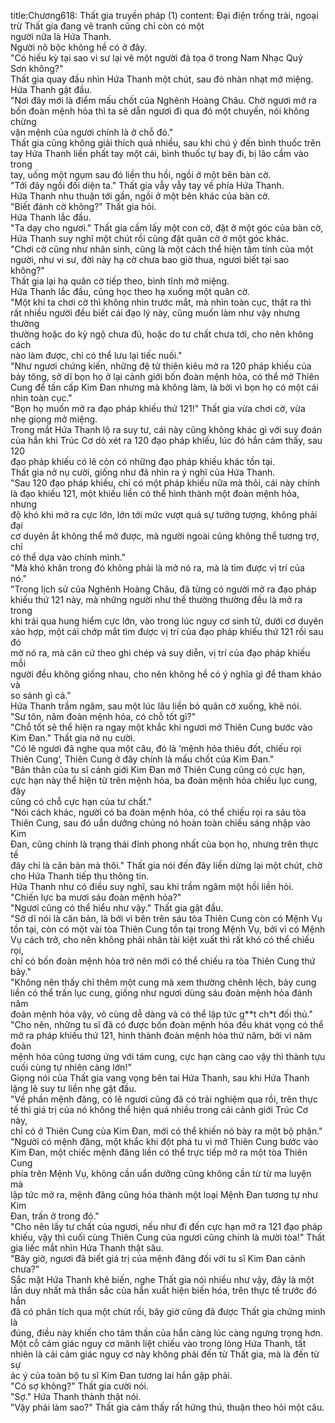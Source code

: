 title:Chương618: Thất gia truyền pháp (1)
content:
Đại điện trống trải, ngoại trừ Thất gia đang vẽ tranh cũng chỉ còn có một<br>người nữa là Hứa Thanh.<br>Người nô bộc không hề có ở đây.<br>"Có hiếu kỳ tại sao vi sư lại vẽ một người đả tọa ở trong Nam Nhạc Quỷ<br>Sơn không?"<br>Thất gia quay đầu nhìn Hứa Thanh một chút, sau đó nhàn nhạt mở miệng.<br>Hứa Thanh gật đầu.<br>"Nơi đây mới là điểm mấu chốt của Nghênh Hoàng Châu. Chờ ngươi mở ra<br>bốn đoàn mệnh hỏa thì ta sẽ dẫn ngươi đi qua đó một chuyến, nói không chừng<br>vận mệnh của ngươi chính là ở chỗ đó."<br>Thất gia cũng không giải thích quá nhiều, sau khi chú ý đến bình thuốc trên<br>tay Hứa Thanh liền phất tay một cái, bình thuốc tự bay đi, bị lão cầm vào trong<br>tay, uống một ngụm sau đó liền thu hồi, ngồi ở một bên bàn cờ.<br>"Tới đây ngồi đối diện ta." Thất gia vẫy vẫy tay về phía Hứa Thanh.<br>Hứa Thanh nhu thuận tới gần, ngồi ở một bên khác của bàn cờ.<br>"Biết đánh cờ không?" Thất gia hỏi.<br>Hứa Thanh lắc đầu.<br>"Ta dạy cho ngươi." Thất gia cầm lấy một con cờ, đặt ở một góc của bàn cờ,<br>Hứa Thanh suy nghĩ một chút rồi cũng đặt quân cờ ở một góc khác.<br>"Chơi cờ cũng như nhân sinh, cũng là một cách thể hiện tâm tính của một<br>người, như vi sư, đời này hạ cờ chưa bao giờ thua, ngươi biết tại sao không?"<br>Thất gia lại hạ quân cờ tiếp theo, bình tĩnh mở miệng.<br>Hứa Thanh lắc đầu, cũng học theo hạ xuống một quân cờ.<br>"Một khi ta chơi cờ thì không nhìn trước mắt, mà nhìn toàn cục, thật ra thì<br>rất nhiều người đều biết cái đạo lý này, cũng muốn làm như vậy nhưng thường<br>thường hoặc do kỳ ngộ chưa đủ, hoặc do tư chất chưa tới, cho nên không cách<br>nào làm được, chỉ có thể lưu lại tiếc nuối."<br>"Như ngươi chứng kiến, những đệ tử thiên kiêu mở ra 120 pháp khiếu của<br>bảy tông, sở dĩ bọn họ ở lại cảnh giới bốn đoàn mệnh hỏa, có thể mở Thiên<br>Cung để tấn cấp Kim Đan nhưng mà không làm, là bởi vì bọn họ có một cái<br>nhìn toàn cục."<br>"Bọn họ muốn mở ra đạo pháp khiếu thứ 121!" Thất gia vừa chơi cờ, vừa<br>nhẹ giọng mở miệng.<br>Trong mắt Hứa Thanh lộ ra suy tư, cái này cũng không khác gì với suy đoán<br>của hắn khi Trúc Cơ dò xét ra 120 đạo pháp khiếu, lúc đó hắn cảm thấy, sau 120<br>đạo pháp khiếu có lẽ còn có những đạo pháp khiếu khác tồn tại.<br>Thất gia nở nụ cười, giống như đã nhìn ra ý nghĩ của Hứa Thanh.<br>"Sau 120 đạo pháp khiếu, chỉ có một pháp khiếu nữa mà thôi, cái này chính<br>là đạo khiếu 121, một khiếu liền có thể hình thành một đoàn mệnh hỏa, nhưng<br>độ khó khi mở ra cực lớn, lớn tới mức vượt quá sự tưởng tượng, không phải đại<br>cơ duyên ắt không thể mở được, mà người ngoài cũng không thể tương trợ, chỉ<br>có thể dựa vào chính mình."<br>"Mà khó khăn trong đó không phải là mở nó ra, mà là tìm được vị trí của<br>nó."<br>"Trong lịch sử của Nghênh Hoàng Châu, đã từng có người mở ra đạo pháp<br>khiếu thứ 121 này, mà những người như thế thường thường đều là mở ra trong<br>khi trải qua hung hiểm cực lớn, vào trong lúc nguy cơ sinh tử, dưới cơ duyên<br>xảo hợp, một cái chớp mắt tìm được vị trí của đạo pháp khiếu thứ 121 rồi sau đó<br>mở nó ra, mà căn cứ theo ghi chép và suy diễn, vị trí của đạo pháp khiếu mỗi<br>người đều không giống nhau, cho nên không hề có ý nghĩa gì để tham khảo và<br>so sánh gì cả."<br>Hứa Thanh trầm ngâm, sau một lúc lâu liền bỏ quân cờ xuống, khẽ nói.<br>"Sư tôn, năm đoàn mệnh hỏa, có chỗ tốt gì?"<br>"Chỗ tốt sẽ thể hiện ra ngay một khắc khi ngươi mở Thiên Cung bước vào<br>Kim Đan." Thất gia nở nụ cười.<br>"Có lẽ ngươi đã nghe qua một câu, đó là ‘mệnh hỏa thiêu đốt, chiếu rọi<br>Thiên Cung’, Thiên Cung ở đây chính là mấu chốt của Kim Đan."<br>"Bản thân của tu sĩ cảnh giới Kim Đan mở Thiên Cung cũng có cực hạn,<br>cực hạn này thể hiện từ trên mệnh hỏa, ba đoàn mệnh hỏa chiếu lục cung, đây<br>cũng có chỗ cực hạn của tư chất."<br>"Nói cách khác, người có ba đoàn mệnh hỏa, có thể chiếu rọi ra sáu tòa<br>Thiên Cung, sau đó uẩn dưỡng chúng nó hoàn toàn chiếu sáng nhập vào Kim<br>Đan, cũng chính là trạng thái đỉnh phong nhất của bọn họ, nhưng trên thực tế<br>đây chỉ là căn bản mà thôi." Thất gia nói đến đây liền dừng lại một chút, chờ<br>cho Hứa Thanh tiếp thu thông tin.<br>Hứa Thanh như có điều suy nghĩ, sau khi trầm ngâm một hồi liền hỏi.<br>"Chiến lực ba mươi sáu đoàn mệnh hỏa?"<br>"Ngươi cũng có thể hiểu như vậy." Thất gia gật đầu.<br>"Sở dĩ nói là căn bản, là bởi vì bên trên sáu tòa Thiên Cung còn có Mệnh Vụ<br>tồn tại, còn có một vài tòa Thiên Cung tồn tại trong Mệnh Vụ, bởi vì có Mệnh<br>Vụ cách trở, cho nên không phải nhân tài kiệt xuất thì rất khó có thể chiếu rọi,<br>chỉ có bốn đoàn mệnh hỏa trở nên mới có thể chiếu ra tòa Thiên Cung thứ bảy."<br>"Không nên thấy chỉ thêm một cung mà xem thường chênh lệch, bảy cung<br>liền có thể trấn lục cung, giống như ngươi dùng sáu đoàn mệnh hỏa đánh năm<br>đoàn mệnh hỏa vậy, vô cùng dễ dàng và có thể lập tức g**t ch*t đối thủ."<br>"Cho nên, những tu sĩ đã có được bốn đoàn mệnh hỏa đều khát vọng có thể<br>mở ra pháp khiếu thứ 121, hình thành đoàn mệnh hỏa thứ năm, bởi vì năm đoàn<br>mệnh hỏa cũng tương ứng với tám cung, cực hạn càng cao vậy thì thành tựu<br>cuối cùng tự nhiên càng lớn!"<br>Giọng nói của Thất gia vang vọng bên tai Hứa Thanh, sau khi Hứa Thanh<br>lặng lẽ suy tư liền nhẹ gật đầu.<br>"Về phần mệnh đăng, có lẽ ngươi cũng đã có trải nghiệm qua rồi, trên thực<br>tế thì giá trị của nó không thể hiện quá nhiều trong cái cảnh giới Trúc Cơ này,<br>chỉ có ở Thiên Cung của Kim Đan, mới có thể khiến nó bày ra một bộ phận."<br>"Người có mệnh đăng, một khắc khi đột phá tu vi mở Thiên Cung bước vào<br>Kim Đan, một chiếc mệnh đăng liền có thể trực tiếp mở ra một tòa Thiên Cung<br>phía trên Mệnh Vụ, không cần uẩn dưỡng cũng không cần từ từ ma luyện mà<br>lập tức mở ra, mệnh đăng cũng hóa thành một loại Mệnh Đan tương tự như Kim<br>Đan, trấn ở trong đó."<br>"Cho nên lấy tư chất của ngươi, nếu như đi đến cực hạn mở ra 121 đạo pháp<br>khiếu, vậy thì cuối cùng Thiên Cung của ngươi cũng chính là mười tòa!" Thất<br>gia liếc mắt nhìn Hứa Thanh thật sâu.<br>"Bây giờ, ngươi đã biết giá trị của mệnh đăng đối với tu sĩ Kim Đan cảnh<br>chưa?”<br>Sắc mặt Hứa Thanh khẽ biến, nghe Thất gia nói nhiều như vậy, đây là một<br>lần duy nhất mà thần sắc của hắn xuất hiện biến hóa, trên thực tế trước đó hắn<br>đã có phân tích qua một chút rồi, bây giờ cũng đã được Thất gia chứng minh là<br>đúng, điều này khiến cho tâm thần của hắn càng lúc càng ngưng trọng hơn.<br>Một cỗ cảm giác nguy cơ mãnh liệt chiếu vào trong lòng Hứa Thanh, tất<br>nhiên là cái cảm giác nguy cơ này không phải đến từ Thất gia, mà là đến từ sự<br>ác ý của toàn bộ tu sĩ Kim Đan tương lai hắn gặp phải.<br>"Có sợ không?" Thất gia cười nói.<br>"Sợ." Hứa Thanh thành thật nói.<br>"Vậy phải làm sao?" Thất gia cảm thấy rất hứng thú, thuận theo hỏi một câu.